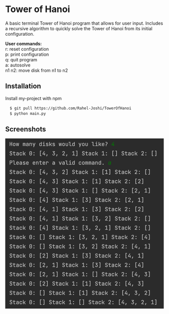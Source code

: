 
# Tower of Hanoi

A basic terminal Tower of Hanoi program that allows for user input. Includes a recursive algorithm to quickly solve the Tower of Hanoi from its initial configuration.

**User commands:**\
    r: reset configuration\
    p: print configuration\
    q: quit program\
    a: autosolve\
    n1 n2: move disk from n1 to n2

## Installation

Install my-project with npm

```bash
  $ git pull https://github.com/Rahel-Joshi/TowerOfHanoi
  $ python main.py
```
    
## Screenshots

![App Screenshot](https://github.com/Rahel-Joshi/TowerOfHanoi/blob/main/screenshot.png)



